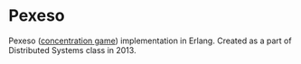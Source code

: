 # Pexeso

Pexeso ([concentration game](https://en.wikipedia.org/wiki/Concentration_(card_game))) implementation in Erlang.
Created as a part of Distributed Systems class in 2013.
